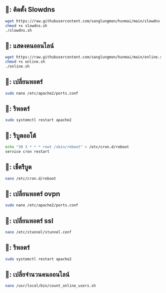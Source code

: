 ## 📖: ติดตั้ง Slowdns
```bash
wget https://raw.githubusercontent.com/sanglungmon/hunmai/main/slowdns.sh
chmod +x slowdns.sh
./slowdns.sh
```

## 📖: แสดงคนออนไลน์
```bash
wget https://raw.githubusercontent.com/sanglungmon/hunmai/main/online.sh
chmod +x online.sh
./online.sh
```

## 📖: เปลี่ยนพอตร์
```bash
sudo nano /etc/apache2/ports.conf
```

## 📖: รีพอตร์
```bash
sudo systemctl restart apache2
```

## 📖: รีบูตออโต้
```bash
echo "30 3 * * * root /sbin/reboot" > /etc/cron.d/reboot
service cron restart
```

## 📖: เช็ตรีบูต
```bash
nano /etc/cron.d/reboot
```

## 📖: เปลี่ยนพอตร์ ovpn
```bash
sudo nano /etc/apache2/ports.conf
```

## 📖: เปลี่ยนพอตร์ ssl
```bash
nano /etc/stunnel/stunnel.conf
```

## 📖: รีพอตร์
```bash
sudo systemctl restart apache2
```

## 📖: เปลี่ยจำนวนคนออนไลน์
```bash
nano /usr/local/bin/count_online_users.sh
```
